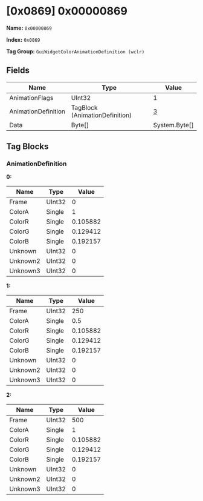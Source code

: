 # [0x0869] 0x00000869

**Name:** ```0x00000869```

**Index:** ```0x0869```

**Tag Group:** ```GuiWidgetColorAnimationDefinition (wclr)```

## Fields

Name	| Type	| Value
---	|---	|---	|
AnimationFlags	|UInt32	|1
AnimationDefinition	|TagBlock (AnimationDefinition)	|[3](#animationdefinition)
Data	|Byte[]	|System.Byte[]


## Tag Blocks

### AnimationDefinition

**0:**

Name	| Type	| Value
---	|---	|---	|
Frame	|UInt32	|0
ColorA	|Single	|1
ColorR	|Single	|0.105882
ColorG	|Single	|0.129412
ColorB	|Single	|0.192157
Unknown	|UInt32	|0
Unknown2	|UInt32	|0
Unknown3	|UInt32	|0


**1:**

Name	| Type	| Value
---	|---	|---	|
Frame	|UInt32	|250
ColorA	|Single	|0.5
ColorR	|Single	|0.105882
ColorG	|Single	|0.129412
ColorB	|Single	|0.192157
Unknown	|UInt32	|0
Unknown2	|UInt32	|0
Unknown3	|UInt32	|0


**2:**

Name	| Type	| Value
---	|---	|---	|
Frame	|UInt32	|500
ColorA	|Single	|1
ColorR	|Single	|0.105882
ColorG	|Single	|0.129412
ColorB	|Single	|0.192157
Unknown	|UInt32	|0
Unknown2	|UInt32	|0
Unknown3	|UInt32	|0


